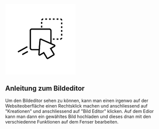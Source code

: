 <main>
    <div class="Content-Menu">
        <section>
            <div>
                <img src="../../img/icon/explain/draganddrop-removebg-preview.png">
            </div>
            <div>
                <h2>
                    Anleitung zum Bildeditor
                </h2>
                <p>
                    Um den Bildeditor sehen zu können, kann man einen irgenwo auf der Websiteoberfläche einen
                    Rechtsklick machen und anschliessend auf "Kreationen" und anschliessend auf "Bild Editor" klicken.
                    Auf dem Edior kann man dann ein gewähltes Bild hochladen und dieses dnan mit den verschiedenne
                    Funktionen auf dem Fenser bearbeiten.
                </p>
            </div>

